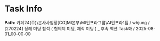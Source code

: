 # Task Info

**Path:** 카페24(주)\본사사업장\[CG]MI본부\MI인프라그룹\AI인프라1팀 / whjung / [270224] 정례 미팅 참석 ( 협의체 미팅, 제작 미팅 ) _ 후속 액션 Task화 / 2025-08-01_00-00-00

